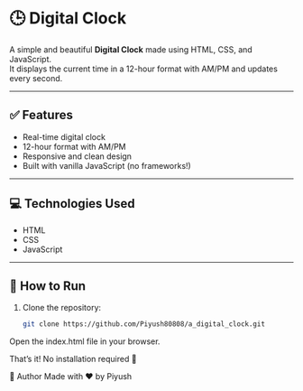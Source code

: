 # 🕒 Digital Clock

A simple and beautiful **Digital Clock** made using HTML, CSS, and JavaScript.  
It displays the current time in a 12-hour format with AM/PM and updates every second.

---

## ✅ Features

- Real-time digital clock
- 12-hour format with AM/PM
- Responsive and clean design
- Built with vanilla JavaScript (no frameworks!)

---

## 💻 Technologies Used

- HTML
- CSS
- JavaScript
---

## 🚀 How to Run

1. Clone the repository:
   ```bash
   git clone https://github.com/Piyush80808/a_digital_clock.git
Open the index.html file in your browser.

That’s it! No installation required 🎉

🙌 Author
Made with ❤️ by Piyush

